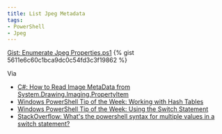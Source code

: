 ```yaml
---
title: List Jpeg Metadata
tags:
- PowerShell
- Jpeg
---
```

<noscript>
  <a href="https://gist.github.com/5611e6c60c1bca9dc0c54fd3c3f19862">Gist: Enumerate Jpeg Properties.ps1</a>
</noscript>
{% gist 5611e6c60c1bca9dc0c54fd3c3f19862 %}

Via

- [C#: How to Read Image MetaData from System.Drawing.Imaging.PropertyItem](https://dukesoftware00.blogspot.co.uk/2014/09/c-read-image-propertyitems.html)
- [Windows PowerShell Tip of the Week: Working with Hash Tables](https://technet.microsoft.com/en-us/library/ee692803.aspx)
- [Windows PowerShell Tip of the Week: Using the Switch Statement](https://technet.microsoft.com/en-us/library/ff730937.aspx)
- [StackOverflow: What's the powershell syntax for multiple values in a switch statement?](https://stackoverflow.com/questions/3493731/whats-the-powershell-syntax-for-multiple-values-in-a-switch-statement#comment35808085_3493826)
